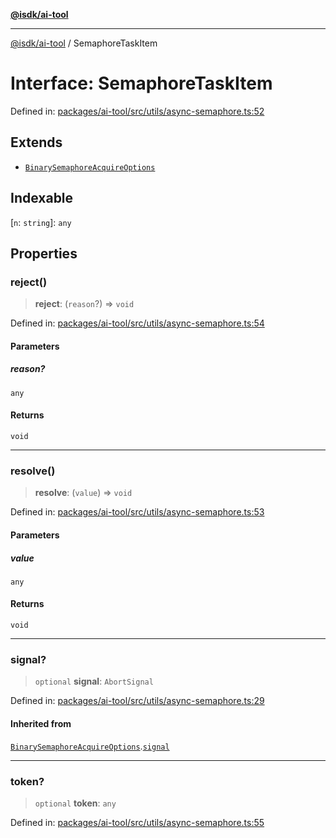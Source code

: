 [**@isdk/ai-tool**](../README.md)

***

[@isdk/ai-tool](../globals.md) / SemaphoreTaskItem

# Interface: SemaphoreTaskItem

Defined in: [packages/ai-tool/src/utils/async-semaphore.ts:52](https://github.com/isdk/ai-tool.js/blob/760349925bceb5de6b4188926a13bfb3f0ce4ced/src/utils/async-semaphore.ts#L52)

## Extends

- [`BinarySemaphoreAcquireOptions`](BinarySemaphoreAcquireOptions.md)

## Indexable

\[`n`: `string`\]: `any`

## Properties

### reject()

> **reject**: (`reason`?) => `void`

Defined in: [packages/ai-tool/src/utils/async-semaphore.ts:54](https://github.com/isdk/ai-tool.js/blob/760349925bceb5de6b4188926a13bfb3f0ce4ced/src/utils/async-semaphore.ts#L54)

#### Parameters

##### reason?

`any`

#### Returns

`void`

***

### resolve()

> **resolve**: (`value`) => `void`

Defined in: [packages/ai-tool/src/utils/async-semaphore.ts:53](https://github.com/isdk/ai-tool.js/blob/760349925bceb5de6b4188926a13bfb3f0ce4ced/src/utils/async-semaphore.ts#L53)

#### Parameters

##### value

`any`

#### Returns

`void`

***

### signal?

> `optional` **signal**: `AbortSignal`

Defined in: [packages/ai-tool/src/utils/async-semaphore.ts:29](https://github.com/isdk/ai-tool.js/blob/760349925bceb5de6b4188926a13bfb3f0ce4ced/src/utils/async-semaphore.ts#L29)

#### Inherited from

[`BinarySemaphoreAcquireOptions`](BinarySemaphoreAcquireOptions.md).[`signal`](BinarySemaphoreAcquireOptions.md#signal)

***

### token?

> `optional` **token**: `any`

Defined in: [packages/ai-tool/src/utils/async-semaphore.ts:55](https://github.com/isdk/ai-tool.js/blob/760349925bceb5de6b4188926a13bfb3f0ce4ced/src/utils/async-semaphore.ts#L55)
